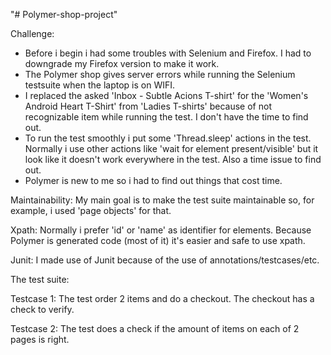 "# Polymer-shop-project" 

Challenge:
* Before i begin i had some troubles with Selenium and Firefox. I had to downgrade my Firefox version to make it work.
* The Polymer shop gives server errors while running the Selenium testsuite when the laptop is on WIFI.
* I replaced the asked 'Inbox - Subtle Acions T-shirt' for the 'Women's Android Heart T-Shirt' from 'Ladies T-shirts'
because of not recognizable item while running the test. I don't have the time to find out.
* To run the test smoothly i put some 'Thread.sleep' actions in the test. Normally i use other actions like 'wait for 
element present/visible' but it look like it doesn't work everywhere in the test. Also a time issue to find out.
* Polymer is new to me so i had to find out things that cost time.
 
Maintainability:
My main goal is to make the test suite maintainable so, for example, i used 'page objects' for that.

Xpath:
Normally i prefer 'id' or 'name' as identifier for elements. Because Polymer is generated code (most of it)
it's easier and safe to use xpath.

Junit:
I made use of Junit because of the use of annotations/testcases/etc.

The test suite:

Testcase 1: The test order 2 items and do a checkout. The checkout has a check to verify.

Testcase 2: The test does a check if the amount of items on each of 2 pages is right.
